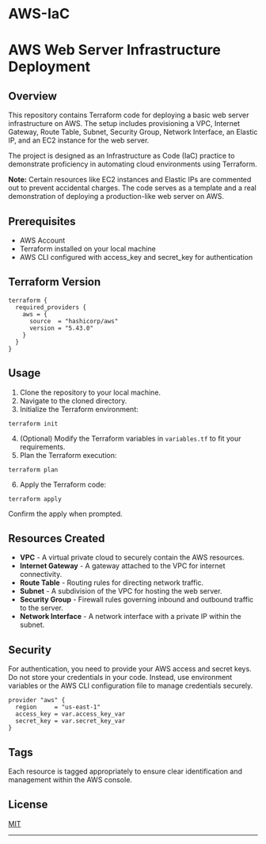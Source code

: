 # AWS-IaC

# AWS Web Server Infrastructure Deployment

## Overview

This repository contains Terraform code for deploying a basic web server infrastructure on AWS. The setup includes provisioning a VPC, Internet Gateway, Route Table, Subnet, Security Group, Network Interface, an Elastic IP, and an EC2 instance for the web server.

The project is designed as an Infrastructure as Code (IaC) practice to demonstrate proficiency in automating cloud environments using Terraform.

**Note:** Certain resources like EC2 instances and Elastic IPs are commented out to prevent accidental charges. The code serves as a template and a real demonstration of deploying a production-like web server on AWS.

## Prerequisites

- AWS Account
- Terraform installed on your local machine
- AWS CLI configured with access_key and secret_key for authentication

## Terraform Version

```hcl
terraform {
  required_providers {
    aws = {
      source  = "hashicorp/aws"
      version = "5.43.0"
    }
  }
}
```

## Usage

1. Clone the repository to your local machine.
2. Navigate to the cloned directory.
3. Initialize the Terraform environment:

```
terraform init
```

4. (Optional) Modify the Terraform variables in `variables.tf` to fit your requirements.
5. Plan the Terraform execution:

```
terraform plan
```

6. Apply the Terraform code:

```
terraform apply
```

Confirm the apply when prompted.

## Resources Created

- **VPC** - A virtual private cloud to securely contain the AWS resources.
- **Internet Gateway** - A gateway attached to the VPC for internet connectivity.
- **Route Table** - Routing rules for directing network traffic.
- **Subnet** - A subdivision of the VPC for hosting the web server.
- **Security Group** - Firewall rules governing inbound and outbound traffic to the server.
- **Network Interface** - A network interface with a private IP within the subnet.

## Security

For authentication, you need to provide your AWS access and secret keys. Do not store your credentials in your code. Instead, use environment variables or the AWS CLI configuration file to manage credentials securely.

```hcl
provider "aws" {
  region     = "us-east-1"
  access_key = var.access_key_var
  secret_key = var.secret_key_var
}
```

## Tags

Each resource is tagged appropriately to ensure clear identification and management within the AWS console.


## License

[MIT](https://choosealicense.com/licenses/mit/)

---

